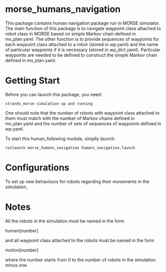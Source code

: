 morse_humans_navigation
=======================

This package contains human navigation package run in MORSE simulator. 
The main function of this package is to navigate waypoint class attached to robot class in MORSE based on simple Markov chain defined in mv_plan.yaml.
The other function is to provide sequences of waypoints for each waypoint class attached to a robot (stored in wp.yaml) and the name of particular waypoints if it is necessary (stored in wp_dict.yaml).
Particular waypoints are needed to be defined to construct the simple Markov chain defined in mv_plan.yaml. 

Getting Start
=========================

Before you can launch this package, you need:
    
    strands_morse simulation up and running
    
One should note that the number of robots with waypoint class attached to them must match with the number of Markov chains defined in mv_plan.yaml and the number of sets of sequences of waypoints defined in wp.yaml.

To start this human_following module, simplly launch:
    
    roslaunch morse_humans_navigation humans_navigation.launch
    
Configurations
==========================
To set up new behaviours for robots regarding their movements in the simulation, 
    
    
Notes
============================

All the robots in the simulation must be named in the form

  human[number]

and all waypoint class attached to the robots must be named in the form

  motion[number]

where the number starts from 0 to the number of robots in the simulation minus one.
